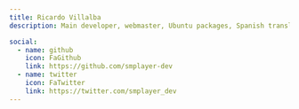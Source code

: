```yaml
---
title: Ricardo Villalba
description: Main developer, webmaster, Ubuntu packages, Spanish translation of SMPlayer

social:
  - name: github
    icon: FaGithub
    link: https://github.com/smplayer-dev
  - name: twitter
    icon: FaTwitter
    link: https://twitter.com/smplayer_dev
---
```

